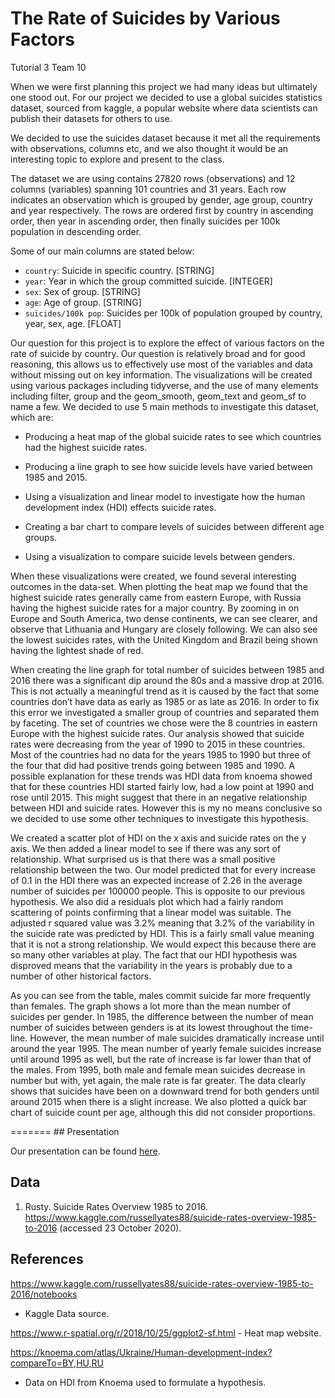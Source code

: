 The Rate of Suicides by Various Factors
================
Tutorial 3 Team 10

When we were first planning this project we had many ideas but
ultimately one stood out. For our project we decided to use a global
suicides statistics dataset, sourced from kaggle, a popular website
where data scientists can publish their datasets for others to use.

We decided to use the suicides dataset because it met all the
requirements with observations, columns etc, and we also thought it
would be an interesting topic to explore and present to the class.

The dataset we are using contains 27820 rows (observations) and 12
columns (variables) spanning 101 countries and 31 years. Each row
indicates an observation which is grouped by gender, age group, country
and year respectively. The rows are ordered first by country in
ascending order, then year in ascending order, then finally suicides per
100k population in descending order.

Some of our main columns are stated below:

  - `country`: Suicide in specific country. \[STRING\]
  - `year`: Year in which the group committed suicide. \[INTEGER\]
  - `sex`: Sex of group. \[STRING\]
  - `age`: Age of group. \[STRING\]
  - `suicides/100k pop`: Suicides per 100k of population grouped by
    country, year, sex, age. \[FLOAT\]

Our question for this project is to explore the effect of various
factors on the rate of suicide by country. Our question is relatively
broad and for good reasoning, this allows us to effectively use most of
the variables and data without missing out on key information. The
visualizations will be created using various packages including
tidyverse, and the use of many elements including filter, group and the
geom\_smooth, geom\_text and geom\_sf to name a few. We decided to use 5
main methods to investigate this dataset, which are:

  - Producing a heat map of the global suicide rates to see which
    countries had the highest suicide rates.

  - Producing a line graph to see how suicide levels have varied between
    1985 and 2015.

  - Using a visualization and linear model to investigate how the human
    development index (HDI) effects suicide rates.

  - Creating a bar chart to compare levels of suicides between different
    age groups.

  - Using a visualization to compare suicide levels between genders.

When these visualizations were created, we found several interesting
outcomes in the data-set. When plotting the heat map we found that the
highest suicide rates generally came from eastern Europe, with Russia
having the highest suicide rates for a major country. By zooming in on
Europe and South America, two dense continents, we can see clearer, and
observe that Lithuania and Hungary are closely following. We can also
see the lowest suicides rates, with the United Kingdom and Brazil being
shown having the lightest shade of red.

When creating the line graph for total number of suicides between 1985
and 2016 there was a significant dip around the 80s and a massive drop
at 2016. This is not actually a meaningful trend as it is caused by the
fact that some countries don’t have data as early as 1985 or as late as
2016. In order to fix this error we investigated a smaller group of
countries and separated them by faceting. The set of countries we chose
were the 8 countries in eastern Europe with the highest suicide rates.
Our analysis showed that suicide rates were decreasing from the year of
1990 to 2015 in these countries. Most of the countries had no data for
the years 1985 to 1990 but three of the four that did had positive
trends going between 1985 and 1990. A possible explanation for these
trends was HDI data from knoema showed that for these countries HDI
started fairly low, had a low point at 1990 and rose until 2015. This
might suggest that there in an negative relationship between HDI and
suicide rates. However this is my no means conclusive so we decided to
use some other techniques to investigate this hypothesis.

We created a scatter plot of HDI on the x axis and suicide rates on the
y axis. We then added a linear model to see if there was any sort of
relationship. What surprised us is that there was a small positive
relationship between the two. Our model predicted that for every
increase of 0.1 in the HDI there was an expected increase of 2.26 in the
average number of suicides per 100000 people. This is opposite to our
previous hypothesis. We also did a residuals plot which had a fairly
random scattering of points confirming that a linear model was suitable.
The adjusted r squared value was 3.2% meaning that 3.2% of the
variability in the suicide rate was predicted by HDI. This is a fairly
small value meaning that it is not a strong relationship. We would
expect this because there are so many other variables at play. The fact
that our HDI hypothesis was disproved means that the variability in the
years is probably due to a number of other historical factors.

As you can see from the table, males commit suicide far more frequently
than females. The graph shows a lot more than the mean number of
suicides per gender. In 1985, the difference between the number of mean
number of suicides between genders is at its lowest throughout the
time-line. However, the mean number of male suicides dramatically
increase until around the year 1995. The mean number of yearly female
suicides increase until around 1995 as well, but the rate of increase is
far lower than that of the males. From 1995, both male and female mean
suicides decrease in number but with, yet again, the male rate is far
greater. The data clearly shows that suicides have been on a downward
trend for both genders until around 2015 when there is a slight
increase. We also plotted a quick bar chart of suicide count per age,
although this did not consider proportions.

\======= \#\# Presentation

Our presentation can be found [here](extra/FinalPresReal.mp4).

## Data

1.  Rusty. Suicide Rates Overview 1985 to 2016.
    <https://www.kaggle.com/russellyates88/suicide-rates-overview-1985-to-2016>
    (accessed 23 October 2020).

## References

<https://www.kaggle.com/russellyates88/suicide-rates-overview-1985-to-2016/notebooks>
- Kaggle Data source.

<https://www.r-spatial.org/r/2018/10/25/ggplot2-sf.html> - Heat map
website.

<https://knoema.com/atlas/Ukraine/Human-development-index?compareTo=BY,HU,RU>
- Data on HDI from Knoema used to formulate a hypothesis.
